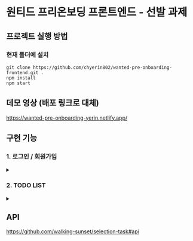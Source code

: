 # 원티드 프리온보딩 프론트엔드 - 선발 과제


## 프로젝트 실행 방법
### 현재 폴더에 설치
```
git clone https://github.com/chyerin802/wanted-pre-onboarding-frontend.git .
npm install
npm start
```

## 데모 영상 (배포 링크로 대체)
https://wanted-pre-onboarding-yerin.netlify.app/

## 구현 기능
### 1. 로그인 / 회원가입

<details>
<summary></summary>
<div markdown="1">

#### 1) Assignment 1 : 유효성 검사
회원가입과 로그인 페이지에 이메일과 비밀번호의 유효성 검사기능 구현
    - 이메일 조건: @ 포함
    - 비밀번호 조건: 8자 이상

#### 2) Assignment 2 : 회원가입 기능
회원가입 페이지에서 버튼을 클릭 시 회원가입을 진행하고 회원가입이 정상적으로 완료되었을 시 /signin 경로로 이동

#### 3) Assignment 3 : 로그인 기능
로그인 페이지에서 버튼을 클릭 시, 로그인을 진행하고 로그인이 정상적으로 완료되었을 시 /todo 경로로 이동
- JWT 방식으로 구현 (토큰은 로컬 스토리지에 저장)

#### 4) Assignment 4 : 리다이렉트 처리
로그인 여부에 따른 리다이렉트 처리를 구현
- 로컬 스토리지에 토큰이 있는 상태로 /signin 또는 /signup 페이지에 접속한다면 /todo 경로로 리다이렉트
- 로컬 스토리지에 토큰이 없는 상태로 /todo페이지에 접속한다면 /signin 경로로 리다이렉트


</div>
</details>


### 2. TODO LIST

<details>
<summary></summary>
<div markdown="1">

#### 5) Assignment 5 : TODO 리스트 불러오기
`/todo`경로에 접속하면 투두 리스트 목록이 나타나고 목록에서는 TODO의 내용과 완료 여부가 표시

#### 6) Assignment 6 : 새로운 TODO 추가
리스트 페이지에 새로운 TODO를 입력할 수 있는 input과 추가 button 구현
추가 button을 클릭 시, 입력 input의 내용이 새로운 TODO로 추가

#### 7) Assignment 7 : TODO 완료 여부 수정
TODO의 체크박스를 통해 완료 여부를 수정

#### 8) Assignment 8
TODO 우측에 수정버튼과 삭제 버튼을 만들어주세요

#### 9) Assignment 9 : TODO 삭제
삭제 버튼 클릭 시, 해당 TODO 삭제

#### 10) Assignment 10 : TODO 내용 수정
TODO 우측의 수정 버튼을 누르면 수정모드가 활성화 (제출 버튼, 취소 버튼 표시)
- 수정모드에서는 TODO의 내용이 input창 안에 입력된 형태로 변경되고 TODO의 내용 변경 가능

제출버튼을 클릭 시, 수정한 내용을 제출해서 내용 업데이트
취소버튼을 클릭 시, 수정한 내용을 초기화 하고, 수정모드를 비활성화


</div>
</details>


## API
https://github.com/walking-sunset/selection-task#api
